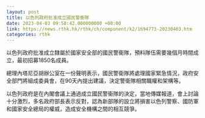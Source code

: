 ```yaml
---
layout: post
title: 以色列政府批准成立國民警衞隊
date: 2023-04-03 09:58:42.000000000 +08:00
link: https://news.rthk.hk/rthk/ch/component/k2/1694773-20230403.htm
categories: rthk
---
```


以色列政府批准成立隸屬於國家安全部的國民警衞隊，預料隊伍需要幾個月時間成立，最初招募1850名成員。

總理內塔尼亞胡辦公室在一份聲明表示，國民警衛隊將處理國家緊急情況，政府安全部門將組成委員會，在90天內提出建議，決定警衛隊相關職權和架構等。

以色列政府是在內閣會議上通過成立國民警衞隊的決定，當地傳媒報道，會上討論十分激烈，多名政府部長表示反對，認為新部隊的設立將損害以色列警察、國防軍和國家安全總局的權威，造成安全機構之間的相互競爭。
